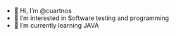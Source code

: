 - 👋 Hi, I’m @cuartnos
- 👀 I’m interested in Software testing and programming
- 🌱 I’m currently learning JAVA


<!---
cuartnos/cuartnos is a ✨ special ✨ repository because its `README.md` (this file) appears on your GitHub profile.
You can click the Preview link to take a look at your changes.
--->
